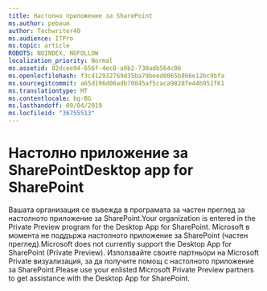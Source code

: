 ```yaml
---
title: Настолно приложение за SharePoint
ms.author: pebaum
author: Techwriter40
ms.audience: ITPro
ms.topic: article
ROBOTS: NOINDEX, NOFOLLOW
localization_priority: Normal
ms.assetid: 82dcee94-656f-4ec8-a9b2-730adb564c06
ms.openlocfilehash: f3c412932769d35ba79beed8065b866e12bc9bfa
ms.sourcegitcommit: a65d196d00adb70045af5caca9828fe44b951f61
ms.translationtype: MT
ms.contentlocale: bg-BG
ms.lasthandoff: 09/04/2019
ms.locfileid: "36755513"
---
```

# <a name="desktop-app-for-sharepoint"></a><span data-ttu-id="726b0-102">Настолно приложение за SharePoint</span><span class="sxs-lookup"><span data-stu-id="726b0-102">Desktop app for SharePoint</span></span>

<span data-ttu-id="726b0-103">Вашата организация се въвежда в програмата за частен преглед за настолното приложение за SharePoint.</span><span class="sxs-lookup"><span data-stu-id="726b0-103">Your organization is entered in the Private Preview program for the Desktop App for SharePoint.</span></span> <span data-ttu-id="726b0-104">Microsoft в момента не поддържа настолното приложение за SharePoint (частен преглед).</span><span class="sxs-lookup"><span data-stu-id="726b0-104">Microsoft does not currently support the Desktop App for SharePoint (Private Preview).</span></span> <span data-ttu-id="726b0-105">Използвайте своите партньори на Microsoft Private визуализация, за да получите помощ с настолното приложение за SharePoint.</span><span class="sxs-lookup"><span data-stu-id="726b0-105">Please use your enlisted Microsoft Private Preview partners to get assistance with the Desktop App for SharePoint.</span></span>
